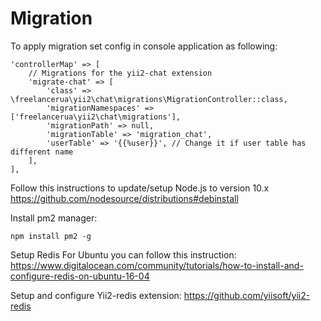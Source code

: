 # Migration
To apply migration set config in console application as following:
```
'controllerMap' => [
    // Migrations for the yii2-chat extension
    'migrate-chat' => [
        'class' => \freelancerua\yii2\chat\migrations\MigrationController::class,
        'migrationNamespaces' => ['freelancerua\yii2\chat\migrations'],
        'migrationPath' => null,
        'migrationTable' => 'migration_chat',
        'userTable' => '{{%user}}', // Change it if user table has different name  
    ],
],
```

Follow this instructions to update/setup Node.js to version 10.x
https://github.com/nodesource/distributions#debinstall

Install pm2 manager:
```
npm install pm2 -g
```

Setup Redis
For Ubuntu you can follow this instruction:
https://www.digitalocean.com/community/tutorials/how-to-install-and-configure-redis-on-ubuntu-16-04

Setup and configure Yii2-redis extension:
https://github.com/yiisoft/yii2-redis
